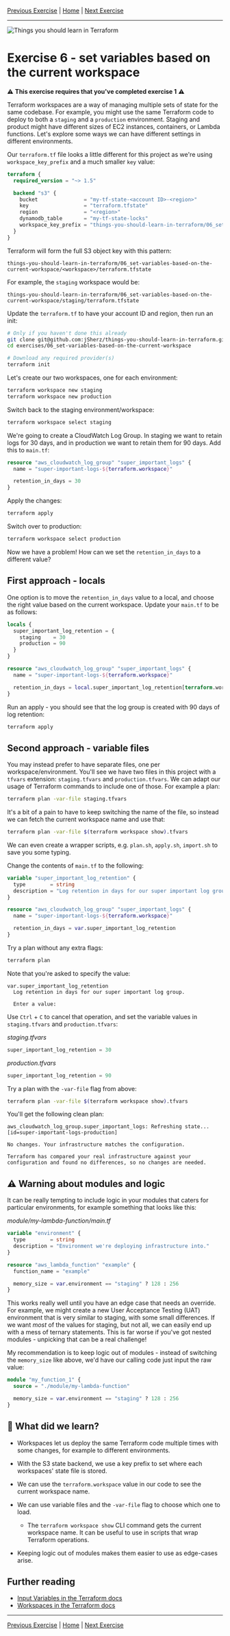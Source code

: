 [Previous Exercise] | [Home] | [Next Exercise]

[Previous Exercise]: ../05_move-a-resource-into-a-module/README.md
[Home]: ../../README.md
[Next Exercise]: ../07_expand-contract-migrations/README.md

---

![Things you should learn in Terraform](../../assets/logo.png)

# Exercise 6 - set variables based on the current workspace

⚠️ **This exercise requires that you've completed exercise 1** ⚠️

Terraform workspaces are a way of managing multiple sets of state for the same
codebase. For example, you might use the same Terraform code to deploy to both
a `staging` and a `production` environment. Staging and product might have
different sizes of EC2 instances, containers, or Lambda functions. Let's
explore some ways we can have different settings in different environments.

Our `terraform.tf` file looks a little different for this project as we're
using `workspace_key_prefix` and a much smaller `key` value:

```terraform
terraform {
  required_version = "~> 1.5"

  backend "s3" {
    bucket               = "my-tf-state-<account ID>-<region>"
    key                  = "terraform.tfstate"
    region               = "<region>"
    dynamodb_table       = "my-tf-state-locks"
    workspace_key_prefix = "things-you-should-learn-in-terraform/06_set-variables-based-on-the-current-workspace"
  }
}
```

Terraform will form the full S3 object key with this pattern:

```
things-you-should-learn-in-terraform/06_set-variables-based-on-the-current-workspace/<workspace>/terraform.tfstate
```

For example, the `staging` workspace would be:

```
things-you-should-learn-in-terraform/06_set-variables-based-on-the-current-workspace/staging/terraform.tfstate
```

Update the `terraform.tf` to have your account ID and region, then run an init:

```bash
# Only if you haven't done this already
git clone git@github.com:jSherz/things-you-should-learn-in-terraform.git
cd exercises/06_set-variables-based-on-the-current-workspace

# Download any required provider(s)
terraform init
```

Let's create our two workspaces, one for each environment:

```bash
terraform workspace new staging
terraform workspace new production
```

Switch back to the staging environment/workspace:

```bash
terraform workspace select staging
```

We're going to create a CloudWatch Log Group. In staging we want to retain logs
for 30 days, and in production we want to retain them for 90 days. Add this to
`main.tf`:

```terraform
resource "aws_cloudwatch_log_group" "super_important_logs" {
  name = "super-important-logs-${terraform.workspace}"

  retention_in_days = 30
}
```

Apply the changes:

```bash
terraform apply
```

Switch over to production:

```bash
terraform workspace select production
```

Now we have a problem! How can we set the `retention_in_days` to a different
value?

## First approach - locals

One option is to move the `retention_in_days` value to a local, and choose the
right value based on the current workspace. Update your `main.tf` to be as
follows:

```terraform
locals {
  super_important_log_retention = {
    staging    = 30
    production = 90
  }
}

resource "aws_cloudwatch_log_group" "super_important_logs" {
  name = "super-important-logs-${terraform.workspace}"

  retention_in_days = local.super_important_log_retention[terraform.workspace]
}
```

Run an apply - you should see that the log group is created with 90 days of log
retention:

```bash
terraform apply
```

## Second approach - variable files

You may instead prefer to have separate files, one per workspace/environment.
You'll see we have two files in this project with a `tfvars` extension:
`staging.tfvars` and `production.tfvars`. We can adapt our usage of Terraform
commands to include one of those. For example a plan:

```bash
terraform plan -var-file staging.tfvars
```

It's a bit of a pain to have to keep switching the name of the file, so instead
we can fetch the current workspace name and use that:

```bash
terraform plan -var-file $(terraform workspace show).tfvars
```

We can even create a wrapper scripts, e.g. `plan.sh`, `apply.sh`, `import.sh`
to save you some typing.

Change the contents of `main.tf` to the following:

```terraform
variable "super_important_log_retention" {
  type        = string
  description = "Log retention in days for our super important log group."
}

resource "aws_cloudwatch_log_group" "super_important_logs" {
  name = "super-important-logs-${terraform.workspace}"

  retention_in_days = var.super_important_log_retention
}
```

Try a plan without any extra flags:

```bash
terraform plan
```

Note that you're asked to specify the value:

```
var.super_important_log_retention
  Log retention in days for our super important log group.

  Enter a value: 
```

Use `Ctrl` + `C` to cancel that operation, and set the variable values in
`staging.tfvars` and `production.tfvars`:

_staging.tfvars_

```terraform
super_important_log_retention = 30
```

_production.tfvars_

```terraform
super_important_log_retention = 90
```

Try a plan with the `-var-file` flag from above:

```bash
terraform plan -var-file $(terraform workspace show).tfvars
```

You'll get the following clean plan:

```
aws_cloudwatch_log_group.super_important_logs: Refreshing state... [id=super-important-logs-production]

No changes. Your infrastructure matches the configuration.

Terraform has compared your real infrastructure against your configuration and found no differences, so no changes are needed.
```

## ⚠️ Warning about modules and logic

It can be really tempting to include logic in your modules that caters for
particular environments, for example something that looks like this:

_module/my-lambda-function/main.tf_

```terraform
variable "environment" {
  type        = string
  description = "Environment we're deploying infrastructure into."
}

resource "aws_lambda_function" "example" {
  function_name = "example"

  memory_size = var.environment == "staging" ? 128 : 256
}
```

This works really well until you have an edge case that needs an override. For
example, we might create a new User Acceptance Testing (UAT) environment that
is very similar to staging, with some small differences. If we want _most_ of
the values for staging, but not all, we can easily end up with a mess of
ternary statements. This is far worse if you've got nested modules - unpicking
that can be a real challenge!

My recommendation is to keep logic out of modules - instead of switching the
`memory_size` like above, we'd have our calling code just input the raw value:

```terraform
module "my_function_1" {
  source = "./module/my-lambda-function"

  memory_size = var.environment == "staging" ? 128 : 256
}
```

## 🍎 What did we learn?

* Workspaces let us deploy the same Terraform code multiple times with some
  changes, for example to different environments.

* With the S3 state backend, we use a key prefix to set where each workspaces'
  state file is stored.

* We can use the `terraform.workspace` value in our code to see the current
  workspace name.

* We can use variable files and the `-var-file` flag to choose which one to
  load.

    * The `terraform workspace show` CLI command gets the current workspace
      name. It can be useful to use in scripts that wrap Terraform operations.

* Keeping logic out of modules makes them easier to use as edge-cases arise.

## Further reading

* [Input Variables in the Terraform docs](https://developer.hashicorp.com/terraform/language/values/variables)
* [Workspaces in the Terraform docs](https://developer.hashicorp.com/terraform/language/state/workspaces) 

---

[Previous Exercise] | [Home] | [Next Exercise]
